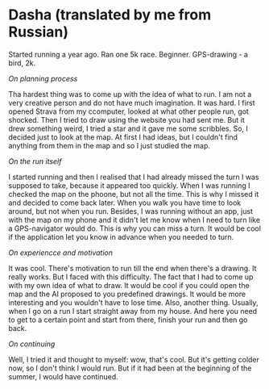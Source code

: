 # Dasha (translated by me from Russian)

Started running a year ago. Ran one 5k race. Beginner. GPS-drawing - a bird, 2k.

_On planning process_

Tha hardest thing was to come up with the idea of what to run. I am not a very creative person and do not have much imagination. It was hard. I first opened Strava from my ccomputer, looked at what other people run, got shocked. Then I tried to draw using the website you had sent me. But it drew something weird, I tried a star and it gave me some scribbles. So, I decided just to look at the map. At first I had ideas, but I couldn't find anything from them in the map and so I just studied the map.

_On the run itself_

I started running and then I realised that I had already missed the turn I was supposed to take, because it appeared too quickly. When I was running I checked the map on the phoone, but not all the time. This is why I missed it and decided to come back later. When you walk you have time to look around, but not when you run. Besides, I was running without an app, just with the map on my phone and it didn't let me know when I need to turn like a GPS-navigator would do. This is why you can miss a turn. It would be cool if the application let you know in advance when you needed to turn.

_On experiencce and motivation_

It was cool. There's motivation to run till the end when there's a drawing. It really works. But I faced with this difficulty. The fact that I had to come up with my own idea of what to draw. It would be cool if you could open the map and the AI proposed to you predefined drawings. It would be more interesting and you wouldn't have to lose time. Also, another thing. Usually, when I go on a run I start straight away from my house. And here you need to get to a certain point and start from there, finish your run and then go back.

_On continuing_

Well, I tried it and thought to myself: wow, that's cool. But it's getting colder now, so I don't think I would run. But if it had been at the beginning of the summer, I would have continued.
